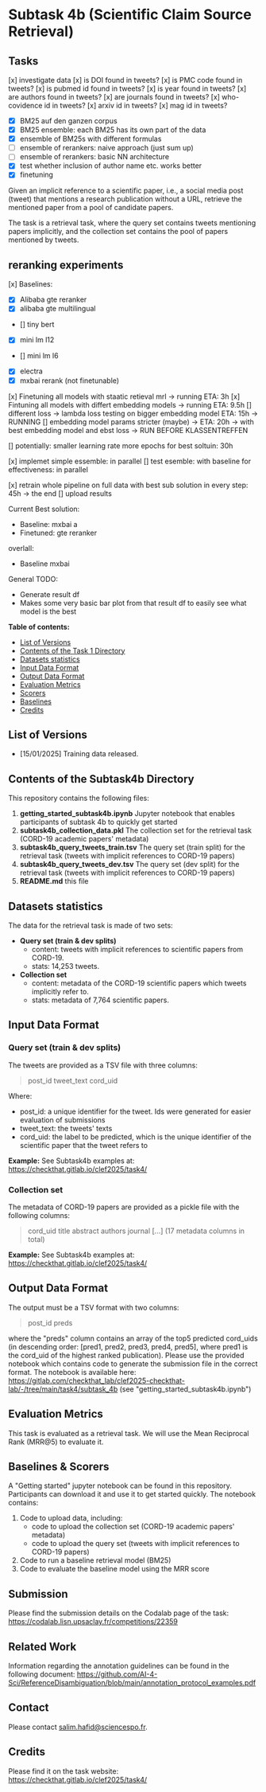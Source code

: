 # Subtask 4b (Scientific Claim Source Retrieval)


## Tasks

[x] investigate data
  [x] is DOI found in tweets?
  [x] is PMC code found in tweets?
  [x] is pubmed id found in tweets?
  [x] is year found in tweets?
  [x] are authors found in tweets?
  [x] are journals found in tweets?
  [x] who-covidence id in tweets?
  [x] arxiv id in tweets?
  [x] mag id in tweets?
- [x] BM25 auf den ganzen corpus
- [x] BM25 ensemble: each BM25 has its own part of the data
- [x] ensemble of BM25s with different formulas
- [ ] ensemble of rerankers: naive approach (just sum up)
- [ ] ensemble of rerankers: basic NN architecture
- [x] test whether inclusion of author name etc. works better
- [x] finetuning

Given an implicit reference to a scientific paper, i.e., a social media post (tweet) that mentions a research publication without a URL, retrieve the mentioned paper from a pool of candidate papers.

The task is a retrieval task, where the query set contains tweets mentioning papers implicitly, and the collection set contains the pool of papers mentioned by tweets.


## reranking experiments

[x] Baselines:
  - [x] Alibaba gte reranker
  - [x] alibaba gte multilingual
  - [] tiny bert
  - [x] mini lm l12
  - [] mini lm l6
  - [x] electra
  - [x] mxbai rerank (not finetunable)

[x] Finetuning all models with staatic retieval mrl -> running ETA: 3h
[x] Fintuning all models with differt embedding models -> running ETA: 9.5h 
[] different loss -> lambda loss testing on bigger embedding model ETA: 15h -> RUNNING
[] embedding model params stricter (maybe) -> ETA: 20h -> with best embedding model and ebst loss -> RUN BEFORE KLASSENTREFFEN

[] potentially: smaller learning rate more epochs for best soltuin: 30h

[x] implemet simple essemble: in parallel
[] test esemble: with baseline for effectiveness: in parallel

[x] retrain whole pipeline on full data with best sub solution in every step: 45h -> the end
[] upload results


Current Best solution:
- Baseline: mxbai a
- Finetuned: gte reranker

overlall:
- Baseline mxbai


General TODO:
- Generate result df
- Makes some very basic bar plot from that result df to easily see what model is the best




__Table of contents:__

<!-- - [Evaluation Results](#evaluation-results) -->
- [List of Versions](#list-of-versions)
- [Contents of the Task 1 Directory](#contents-of-the-repository)
- [Datasets statistics](#datasets-statistics)
- [Input Data Format](#input-data-format)
- [Output Data Format](#output-data-format)
- [Evaluation Metrics](#evaluation-metrics)
- [Scorers](#scorers)
- [Baselines](#baselines)
- [Credits](#credits)

<!-- ## Evaluation Results

TBA -->

## List of Versions
- [15/01/2025] Training data released.

## Contents of the Subtask4b Directory

This repository contains the following files:

1. **getting_started_subtask4b.ipynb** Jupyter notebook that enables participants of subtask 4b to quickly get started
2. **subtask4b_collection_data.pkl** The collection set for the retrieval task (CORD-19 academic papers' metadata)
3. **subtask4b_query_tweets_train.tsv** The query set (train split) for the retrieval task (tweets with implicit references to CORD-19 papers)
4. **subtask4b_query_tweets_dev.tsv** The query set (dev split) for the retrieval task (tweets with implicit references to CORD-19 papers)
4. **README.md** this file

## Datasets statistics
The data for the retrieval task is made of two sets:
* **Query set (train & dev splits)**
  * content: tweets with implicit references to scientific papers from CORD-19.
  * stats: 14,253 tweets.
* **Collection set**
  * content: metadata of the CORD-19 scientific papers which tweets implicitly refer to.
  * stats: metadata of 7,764 scientific papers.

## Input Data Format
### Query set (train & dev splits)

The tweets are provided as a TSV file with three columns:
> post_id <TAB> tweet_text <TAB> cord_uid

Where: <br>
* post_id: a unique identifier for the tweet. Ids were generated for easier evaluation of submissions
* tweet_text: the tweets' texts
* cord_uid: the label to be predicted, which is the unique identifier of the scientific paper that the tweet refers to

**Example:**
See Subtask4b examples at: https://checkthat.gitlab.io/clef2025/task4/

### Collection set
The metadata of CORD-19 papers are provided as a pickle file with the following columns:

> cord_uid <TAB> title <TAB> abstract <TAB> authors <TAB> journal <TAB> [...] (17 metadata columns in total)

**Example:**
See Subtask4b examples at: https://checkthat.gitlab.io/clef2025/task4/

## Output Data Format

The output must be a TSV format with two columns: 
> post_id <TAB> preds

where the "preds" column contains an array of the top5 predicted cord_uids (in descending order: [pred1, pred2, pred3, pred4, pred5], where pred1 is the cord_uid of the highest ranked publication). Please use the provided notebook which contains code to generate the submission file in the correct format. The notebook is available here: https://gitlab.com/checkthat_lab/clef2025-checkthat-lab/-/tree/main/task4/subtask_4b (see "getting_started_subtask4b.ipynb")

## Evaluation Metrics

This task is evaluated as a retrieval task. We will use the Mean Reciprocal Rank (MRR@5) to evaluate it. 

## Baselines & Scorers

A "Getting started" jupyter notebook can be found in this repository. Participants can download it and use it to get started quickly. The notebook contains:

1. Code to upload data, including:
   * code to upload the collection set (CORD-19 academic papers' metadata)
   * code to upload the query set (tweets with implicit references to CORD-19 papers)
2. Code to run a baseline retrieval model (BM25)
3. Code to evaluate the baseline model using the MRR score


## Submission

Please find the submission details on the Codalab page of the task: https://codalab.lisn.upsaclay.fr/competitions/22359

## Related Work

Information regarding the annotation guidelines can be found in the following document: https://github.com/AI-4-Sci/ReferenceDisambiguation/blob/main/annotation_protocol_examples.pdf 


## Contact
Please contact salim.hafid@sciencespo.fr.

## Credits
Please find it on the task website: https://checkthat.gitlab.io/clef2025/task4/
